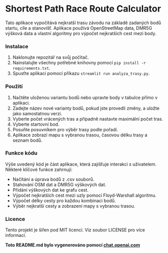 # Shortest Path Race Route Calculator

Tato aplikace vypočítává nejkratší trasu závodu na základě zadaných bodů startu, cíle a stanovišť. Aplikace používá OpenStreetMap data, DMR5G výšková data a vlastní algoritmy pro výpočet nejkratších cest mezi body.

### Instalace

1. Naklonujte repozitář na svůj počítač.
2. Nainstalujte všechny potřebné knihovny pomocí `pip install -r requirements.txt`.
3. Spusťte aplikaci pomocí příkazu `streamlit run analyza_trasy.py`.

### Použití

1. Načtěte uloženou variantu bodů nebo upravte body v tabulce přímo v aplikaci.
2. Zadejte název nové varianty bodů, pokud jste provedli změny, a uložte jako samostatnou verzi.
3. Vyberte počet vrácených tras a případně nastavte maximální počet tras.
4. Vyberte startovní bod.
5. Posuňte posuvníkem pro výběr trasy podle pořadí.
6. Aplikace zobrazí mapu s vybranou trasou, časovou délku trasy a seznam bodů.

### Funkce kódu

Výše uvedený kód je část aplikace, která zajišťuje interakci s uživatelem. Některé klíčové funkce zahrnují:

- Načítání a úprava bodů z .csv souborů.
- Stahování OSM dat a DMR5G výškových dat.
- Přidání výškových dat ke grafu cest.
- Výpočet nejkratších cest mezi uzly pomocí Floyd-Warshall algoritmu.
- Výpočet délky cesty pro každou kombinaci bodů.
- Výběr nejkratší cesty a zobrazení mapy s vybranou trasou.

### Licence

Tento projekt je šířen pod MIT licencí. Viz soubor LICENSE pro více informací.

**Toto README.md bylo vygenerováno pomocí [chat.openai.com](https://chat.openai.com)**